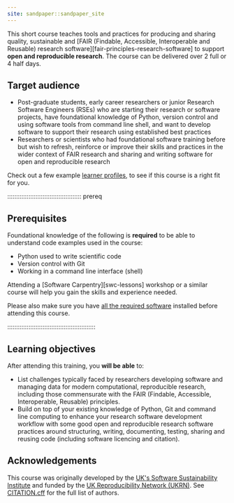 ```yaml
---
site: sandpaper::sandpaper_site
---
```


This short course teaches tools and practices for producing and sharing quality, sustainable and [FAIR (Findable, Accessible, Interoperable and Reusable) research software][fair-principles-research-software] to support **open and reproducible research**. 
The course can be delivered over 2 full or 4 half days.

## Target audience

- Post-graduate students, early career researchers or junior Research Software Engineers (RSEs) who are starting their research or software projects, have foundational knowledge of Python, version control and using software tools from command line shell, and want to develop software to support their research using established best practices
- Researchers or scientists who had foundational software training before but wish to refresh, reinforce or improve their skills and practices in the wider context of FAIR research and sharing and writing software for open and reproducible research 

Check out a few example [learner profiles](./profiles/learner-profiles.md), to see if this course is a right fit for you.

::::::::::::::::::::::::::::::::::::::::::  prereq

## Prerequisites

Foundational knowledge of the following is **required** to be able to understand code examples used in the course:

* Python used to write scientific code
* Version control with Git 
* Working in a command line interface (shell)

Attending a [Software Carpentry][swc-lessons] workshop or a similar course will help you gain the skills and experience needed.

Please also make sure you have [all the required software](../index.html#setup) installed before attending this course.

::::::::::::::::::::::::::::::::::::::::::::::::::

## Learning objectives

After attending this training, you **will be able** to:

- List challenges typically faced by researchers developing software and managing data for modern computational, reproducible research, including those commensurate with the FAIR (Findable, Accessible, Interoperable, Reusable) principles.
- Build on top of your existing knowledge of Python, Git and command line computing to enhance your research software development workflow with some good open and reproducible research software practices around structuring, writing, documenting, testing, sharing and reusing code (including software licencing and citation).

## Acknowledgements

This course was originally developed by the [UK's Software Sustainability Institute][ssi] and funded by the [UK Reproducibility Network (UKRN)][ukrn].
See [CITATION.cff][citation] for the full list of authors. 

[ssi]: https:/www.software.ac.uk
[ukrn]: https://www.ukrn.org/
[citation]: https://github.com/carpentries-incubator/better-research-software/blob/main/CITATION.cff

